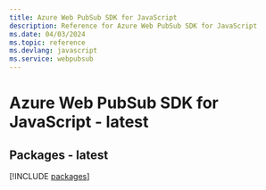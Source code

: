 ```yaml
---
title: Azure Web PubSub SDK for JavaScript
description: Reference for Azure Web PubSub SDK for JavaScript
ms.date: 04/03/2024
ms.topic: reference
ms.devlang: javascript
ms.service: webpubsub
---
```

# Azure Web PubSub SDK for JavaScript - latest
## Packages - latest
[!INCLUDE [packages](web-pubsub-index.md)]